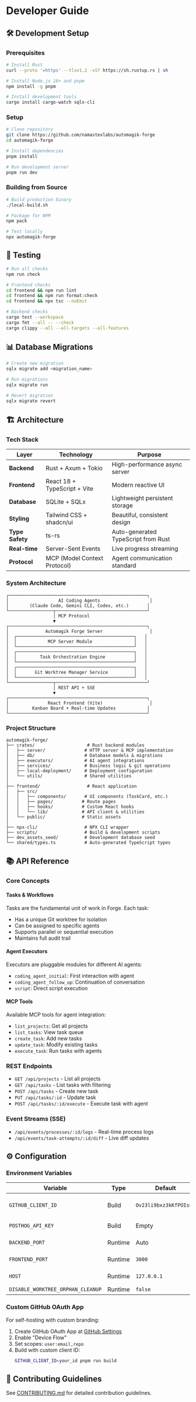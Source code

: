 # Developer Guide

## 🛠️ Development Setup

### Prerequisites

```bash
# Install Rust
curl --proto '=https' --tlsv1.2 -sSf https://sh.rustup.rs | sh

# Install Node.js 18+ and pnpm
npm install -g pnpm

# Install development tools
cargo install cargo-watch sqlx-cli
```

### Setup

```bash
# Clone repository
git clone https://github.com/namastexlabs/automagik-forge
cd automagik-forge

# Install dependencies
pnpm install

# Run development server
pnpm run dev
```

### Building from Source

```bash
# Build production binary
./local-build.sh

# Package for NPM
npm pack

# Test locally
npx automagik-forge
```

## 🧪 Testing

```bash
# Run all checks
npm run check

# Frontend checks
cd frontend && npm run lint
cd frontend && npm run format:check
cd frontend && npx tsc --noEmit

# Backend checks
cargo test --workspace
cargo fmt --all -- --check
cargo clippy --all --all-targets --all-features
```

## 📊 Database Migrations

```bash
# Create new migration
sqlx migrate add <migration_name>

# Run migrations
sqlx migrate run

# Revert migration
sqlx migrate revert
```

## 🏗️ Architecture

### Tech Stack

| Layer | Technology | Purpose |
|-------|------------|---------|
| **Backend** | Rust + Axum + Tokio | High-performance async server |
| **Frontend** | React 18 + TypeScript + Vite | Modern reactive UI |
| **Database** | SQLite + SQLx | Lightweight persistent storage |
| **Styling** | Tailwind CSS + shadcn/ui | Beautiful, consistent design |
| **Type Safety** | ts-rs | Auto-generated TypeScript from Rust |
| **Real-time** | Server-Sent Events | Live progress streaming |
| **Protocol** | MCP (Model Context Protocol) | Agent communication standard |

### System Architecture

```
┌─────────────────────────────────────────────────────┐
│                   AI Coding Agents                   │
│        (Claude Code, Gemini CLI, Codex, etc.)       │
└─────────────────┬───────────────────────────────────┘
                  │ MCP Protocol
                  ▼
┌─────────────────────────────────────────────────────┐
│              Automagik Forge Server                  │
│  ┌─────────────────────────────────────────────┐   │
│  │            MCP Server Module                │   │
│  └─────────────────────────────────────────────┘   │
│  ┌─────────────────────────────────────────────┐   │
│  │         Task Orchestration Engine           │   │
│  └─────────────────────────────────────────────┘   │
│  ┌─────────────────────────────────────────────┐   │
│  │       Git Worktree Manager Service          │   │
│  └─────────────────────────────────────────────┘   │
└─────────────────┬───────────────────────────────────┘
                  │ REST API + SSE
                  ▼
┌─────────────────────────────────────────────────────┐
│               React Frontend (Vite)                  │
│         Kanban Board + Real-time Updates            │
└─────────────────────────────────────────────────────┘
```

### Project Structure

```
automagik-forge/
├── crates/                    # Rust backend modules
│   ├── server/               # HTTP server & MCP implementation
│   ├── db/                   # Database models & migrations
│   ├── executors/            # AI agent integrations
│   ├── services/             # Business logic & git operations
│   ├── local-deployment/     # Deployment configuration
│   └── utils/                # Shared utilities
│
├── frontend/                  # React application
│   ├── src/
│   │   ├── components/       # UI components (TaskCard, etc.)
│   │   ├── pages/           # Route pages
│   │   ├── hooks/           # Custom React hooks
│   │   └── lib/             # API client & utilities
│   └── public/              # Static assets
│
├── npx-cli/                  # NPX CLI wrapper
├── scripts/                  # Build & development scripts
├── dev_assets_seed/          # Development database seed
└── shared/types.ts           # Auto-generated TypeScript types
```

## 📚 API Reference

### Core Concepts

#### Tasks & Workflows
Tasks are the fundamental unit of work in Forge. Each task:
- Has a unique Git worktree for isolation
- Can be assigned to specific agents
- Supports parallel or sequential execution
- Maintains full audit trail

#### Agent Executors
Executors are pluggable modules for different AI agents:
- `coding_agent_initial`: First interaction with agent
- `coding_agent_follow_up`: Continuation of conversation
- `script`: Direct script execution

#### MCP Tools
Available MCP tools for agent integration:
- `list_projects`: Get all projects
- `list_tasks`: View task queue
- `create_task`: Add new tasks
- `update_task`: Modify existing tasks
- `execute_task`: Run tasks with agents

### REST Endpoints
- `GET /api/projects` - List all projects
- `GET /api/tasks` - List tasks with filtering
- `POST /api/tasks` - Create new task
- `PUT /api/tasks/:id` - Update task
- `POST /api/tasks/:id/execute` - Execute task with agent

### Event Streams (SSE)
- `/api/events/processes/:id/logs` - Real-time process logs
- `/api/events/task-attempts/:id/diff` - Live diff updates

## ⚙️ Configuration

### Environment Variables

| Variable | Type | Default | Description |
|----------|------|---------|-------------|
| `GITHUB_CLIENT_ID` | Build | `Ov23li9bxz3kKfPOIsGm` | GitHub OAuth client ID |
| `POSTHOG_API_KEY` | Build | Empty | Analytics API key |
| `BACKEND_PORT` | Runtime | Auto | Backend server port |
| `FRONTEND_PORT` | Runtime | `3000` | Frontend dev port |
| `HOST` | Runtime | `127.0.0.1` | Backend host |
| `DISABLE_WORKTREE_ORPHAN_CLEANUP` | Runtime | `false` | Debug flag |

### Custom GitHub OAuth App

For self-hosting with custom branding:

1. Create GitHub OAuth App at [GitHub Settings](https://github.com/settings/developers)
2. Enable "Device Flow"
3. Set scopes: `user:email,repo`
4. Build with custom client ID:
   ```bash
   GITHUB_CLIENT_ID=your_id pnpm run build
   ```

## 🤝 Contributing Guidelines

See [CONTRIBUTING.md](CONTRIBUTING.md) for detailed contribution guidelines.